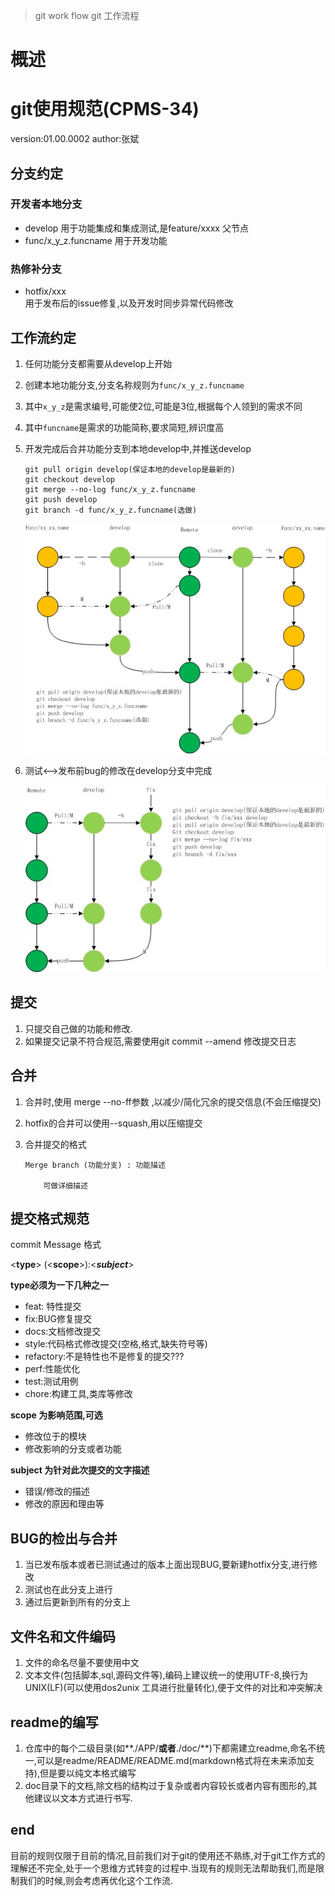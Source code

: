 > git work flow
> git 工作流程

# 概述
# git使用规范(CPMS-34)
version:01.00.0002
author:张斌


## 分支约定

### 开发者本地分支

- develop 用于功能集成和集成测试,是feature/xxxx 父节点
- func/x_y_z.funcname 	用于开发功能

### 热修补分支
- hotfix/xxx  
用于发布后的issue修复,以及开发时同步异常代码修改

## 工作流约定
1. 任何功能分支都需要从develop上开始
2. 创建本地功能分支,分支名称规则为`func/x_y_z.funcname`
 1. 其中`x_y_z`是需求编号,可能使2位,可能是3位,根据每个人领到的需求不同
 2. 其中`funcname`是需求的功能简称,要求简短,辨识度高
3. 开发完成后合并功能分支到本地develop中,并推送develop

	```
	git pull origin develop(保证本地的develop是最新的)
	git checkout develop
	git merge --no-log func/x_y_z.funcname
	git push develop
	git branch -d func/x_y_z.funcname(选做)
	
	```

	![git流程](/assets/git流程1.jpg)
4. 测试<-->发布前bug的修改在develop分支中完成

	![gitfix流程](/assets/git流程2_fix.jpg)


## 提交

1. 只提交自己做的功能和修改.
2. 如果提交记录不符合规范,需要使用git commit --amend 修改提交日志

## 合并
1. 合并时,使用 merge --no-ff参数 ,以减少/简化冗余的提交信息(不会压缩提交)
2. hotfix的合并可以使用--squash,用以压缩提交
3. 合并提交的格式 

	```
	Merge branch (功能分支) : 功能描述
	
		可做详细描述
	```


## 提交格式规范
commit Message 格式

 <**type**> (<**scope**>):<***subject***>


**type必须为一下几种之一**

- feat: 特性提交
- fix:BUG修复提交
- docs:文档修改提交
- style:代码格式修改提交(空格,格式,缺失符号等)
- refactory:不是特性也不是修复的提交???
- perf:性能优化
- test:测试用例
- chore:构建工具,类库等修改

**scope 为影响范围,可选**

- 修改位于的模块
- 修改影响的分支或者功能

**subject 为针对此次提交的文字描述**

- 错误/修改的描述
- 修改的原因和理由等

## BUG的检出与合并
1. 当已发布版本或者已测试通过的版本上面出现BUG,要新建hotfix分支,进行修改
2. 测试也在此分支上进行
3. 通过后更新到所有的分支上


## 文件名和文件编码

1. 文件的命名尽量不要使用中文
2. 文本文件(包括脚本,sql,源码文件等),编码上建议统一的使用UTF-8,换行为UNIX(LF)(可以使用dos2unix 工具进行批量转化),便于文件的对比和冲突解决

## readme的编写
1. 仓库中的每个二级目录(如**./APP/**或者**./doc/**)下都需建立readme,命名不统一,可以是readme/README/README.md(markdown格式将在未来添加支持),但是要以纯文本格式编写
2. doc目录下的文档,除文档的结构过于复杂或者内容较长或者内容有图形的,其他建议以文本方式进行书写.

## end
目前的规则仅限于目前的情况,目前我们对于git的使用还不熟练,对于git工作方式的理解还不完全,处于一个思维方式转变的过程中.当现有的规则无法帮助我们,而是限制我们的时候,则会考虑再优化这个工作流.
